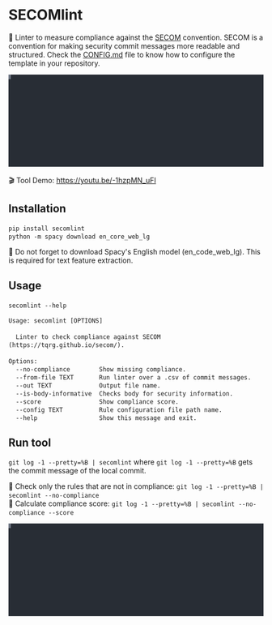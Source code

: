 # SECOMlint

💯 Linter to measure compliance against the [SECOM](https://tqrg.github.io/secom/) convention. SECOM is a convention for making security commit messages more readable and structured. Check the [CONFIG.md](https://github.com/TQRG/secom/blob/main/CONFIG.md) file to know how to configure the template in your repository.

<p align="center">
  <img width="900" src="https://raw.githubusercontent.com/TQRG/secomlint/main/assets/secomlint.svg">
</p>

🎬 Tool Demo: https://youtu.be/-1hzpMN_uFI

## Installation

```
pip install secomlint
python -m spacy download en_core_web_lg
```

🚩 Do not forget to download Spacy's English model (en_code_web_lg). This is required for text feature extraction.

## Usage

```
secomlint --help
```
```
Usage: secomlint [OPTIONS]

  Linter to check compliance against SECOM (https://tqrg.github.io/secom/).

Options:
  --no-compliance        Show missing compliance.
  --from-file TEXT       Run linter over a .csv of commit messages.
  --out TEXT             Output file name.
  --is-body-informative  Checks body for security information.
  --score                Show compliance score.
  --config TEXT          Rule configuration file path name.
  --help                 Show this message and exit.
```

## Run tool

`git log -1 --pretty=%B | secomlint` where `git log -1 --pretty=%B` gets the commit message of the local commit.

🧹 Check only the rules that are not in compliance: `git log -1 --pretty=%B | secomlint --no-compliance`
<br>💯 Calculate compliance score: `git log -1 --pretty=%B | secomlint --no-compliance --score`

<p align="center">
  <img width="900" src="https://raw.githubusercontent.com/TQRG/secomlint/main/assets/secomlint2.svg">
</p>


